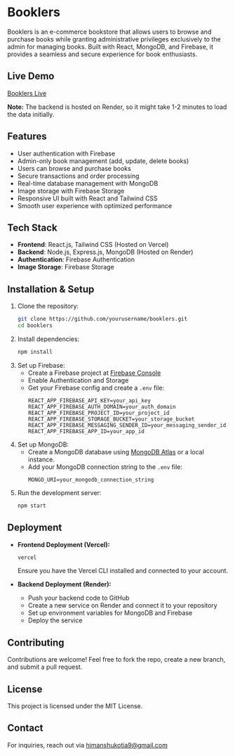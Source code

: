 # Booklers

Booklers is an e-commerce bookstore that allows users to browse and purchase books while granting administrative privileges exclusively to the admin for managing books. Built with React, MongoDB, and Firebase, it provides a seamless and secure experience for book enthusiasts.

## Live Demo

[Booklers Live](https://booklers.vercel.app/)

**Note:** The backend is hosted on Render, so it might take 1-2 minutes to load the data initially.

## Features

- User authentication with Firebase
- Admin-only book management (add, update, delete books)
- Users can browse and purchase books
- Secure transactions and order processing
- Real-time database management with MongoDB
- Image storage with Firebase Storage
- Responsive UI built with React and Tailwind CSS
- Smooth user experience with optimized performance

## Tech Stack

- **Frontend**: React.js, Tailwind CSS (Hosted on Vercel)
- **Backend**: Node.js, Express.js, MongoDB (Hosted on Render)
- **Authentication**: Firebase Authentication
- **Image Storage**: Firebase Storage

## Installation & Setup

1. Clone the repository:
   ```sh
   git clone https://github.com/yourusername/booklers.git
   cd booklers
   ```
2. Install dependencies:
   ```sh
   npm install
   ```
3. Set up Firebase:
   - Create a Firebase project at [Firebase Console](https://console.firebase.google.com/)
   - Enable Authentication and Storage
   - Get your Firebase config and create a `.env` file:
     ```env
     REACT_APP_FIREBASE_API_KEY=your_api_key
     REACT_APP_FIREBASE_AUTH_DOMAIN=your_auth_domain
     REACT_APP_FIREBASE_PROJECT_ID=your_project_id
     REACT_APP_FIREBASE_STORAGE_BUCKET=your_storage_bucket
     REACT_APP_FIREBASE_MESSAGING_SENDER_ID=your_messaging_sender_id
     REACT_APP_FIREBASE_APP_ID=your_app_id
     ```
4. Set up MongoDB:
   - Create a MongoDB database using [MongoDB Atlas](https://www.mongodb.com/atlas/database) or a local instance.
   - Add your MongoDB connection string to the `.env` file:
     ```env
     MONGO_URI=your_mongodb_connection_string
     ```
5. Run the development server:
   ```sh
   npm start
   ```

## Deployment

- **Frontend Deployment (Vercel):**

  ```sh
  vercel
  ```

  Ensure you have the Vercel CLI installed and connected to your account.

- **Backend Deployment (Render):**

  - Push your backend code to GitHub
  - Create a new service on Render and connect it to your repository
  - Set up environment variables for MongoDB and Firebase
  - Deploy the service

## Contributing

Contributions are welcome! Feel free to fork the repo, create a new branch, and submit a pull request.

## License

This project is licensed under the MIT License.

## Contact

For inquiries, reach out via himanshukotia9@gmail.com
